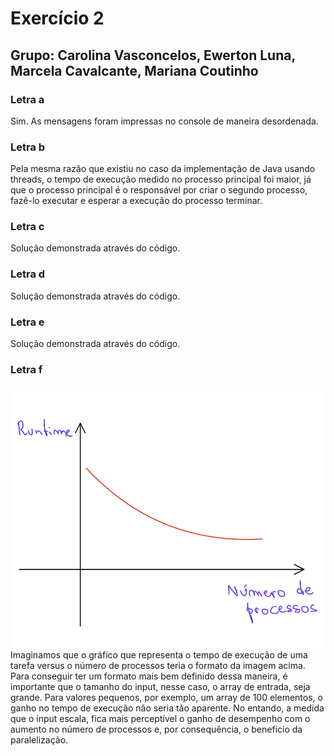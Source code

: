 # Exercício 2
## Grupo: Carolina Vasconcelos, Ewerton Luna, Marcela Cavalcante, Mariana Coutinho
### Letra a
Sim. As mensagens foram impressas no console de maneira desordenada.
### Letra b
Pela mesma razão que existiu no caso da implementação de Java usando threads, o tempo de execução medido no processo principal foi maior, já que o processo principal é o responsável por criar o segundo processo, fazê-lo executar e esperar a execução do processo terminar.

### Letra c
Solução demonstrada através do código.

### Letra d
Solução demonstrada através do código.

### Letra e
Solução demonstrada através do código.
### Letra f
![gráfico](./IMG_1C1359744B7D-1.jpeg) <br />
Imaginamos que o gráfico que representa o tempo de execução de uma tarefa versus o número de processos teria o formato da imagem acima.
Para conseguir ter um formato mais bem definido dessa maneira, é importante que o tamanho do input, nesse caso, o array de entrada, seja grande. Para valores pequenos, por exemplo, um array de 100 elementos, o ganho no tempo de execução não seria tão aparente.
No entando, a medida que o input escala, fica mais perceptível o ganho de desempenho com o aumento no número de processos e, por consequência, o benefício da paralelização.